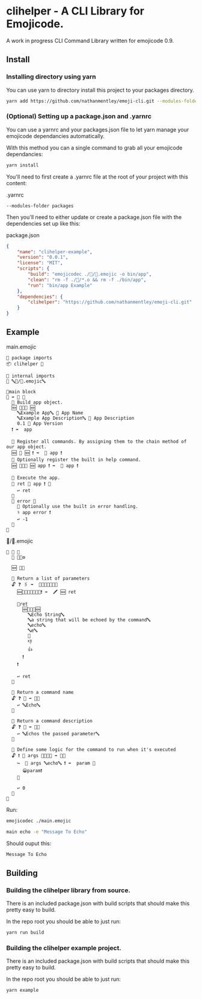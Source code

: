 # clihelper - A CLI Library for Emojicode.

A work in progress CLI Command Library written for emojicode 0.9.

## Install

### Installing directory using yarn

You can use yarn to directory install this project to your packages directory.
```bash
yarn add https://github.com/nathanmentley/emoji-cli.git --modules-folder packages
```

### (Optional) Setting up a package.json and .yarnrc

You can use a yarnrc and your packages.json file to let yarn manage your emojicode dependancies automatically.

With this method you can a single command to grab all your emojicode dependancies:

```bash
yarn install
```

You'll need to first create a .yarnrc file at the root of your project with this content:

.yarnrc
```
--modules-folder packages
```

Then you'll need to either update or create a package.json file with the dependencies set up like this:

package.json
```json
{
    "name": "clihelper-example",
    "version": "0.0.1",
    "license": "MIT",
    "scripts": {
        "build": "emojicodec ./🔧/🏁.emojic -o bin/app",
        "clean": "rm -f ./🔧/*.o && rm -f ./bin/app",
        "run": "bin/app Example"
    },
    "dependencies": {
        "clihelper": "https://github.com/nathanmentley/emoji-cli.git"
    }
}
```

## Example

main.emojic
```emojicode
💭 package imports
📦 clihelper 🐍

💭 internal imports
📜 🔤👑/🚌.emojic🔤

💭main block
🏁 ➡️ 🔢 🍇
  💭 Build app object.
  🆕 🔶🐍🚂 🆕
    🔤Example App🔤 💭 App Name
    🔤Example App Description🔤 💭 App Description
    0.1 💭 App Version
  ❗️ ➡️  app

  💭 Register all commands. By assigning them to the chain method of our app object.
  🆕 🚌 🆕 ❗️ ➡️  🔗 app ❗️
  💭 Optionally register the built in help command.
  🆕 🔶🐍🏥 🆕 app ❗️ ➡️  🔗 app ❗️

  💭 Execute the app.
  🥑 ret 🏃 app ❗️ 🍇
    ↩️ ret
  🍉
  🙅 error 🍇
    💭 Optionally use the built in error handling.
    ⚕ app error ❗️
    ↩️ -1
  🍉
🍉

```

👑/🚌.emojic
```emojicode
🐇 🚌 🍇
  🐊 🔶🐍⚙
  
  🆕 🍇🍉

  💭 Return a list of parameters
  🔓 ❓ 🖇 ➡️  🍨🐚🔶🐍📎🍆🍇
    🆕🍨🐚🔶🐍📎🍆🐸❗️ ➡️  🖍 🆕 ret
    
    🐻ret
      🆕🔶🐍📎🆕 
        🔤Echo String🔤
        🔤a string that will be echoed by the command🔤
        🔤echo🔤
        🔤e🔤
        🤷‍
        👎
        👍
      ❗️
    ❗️

    ↩️ ret
  🍉

  💭 Return a command name
  🔓 ❓ 📛 ➡️ 🔡🍇
    ↩️ 🔤Echo🔤
  🍉

  💭 Return a command description
  🔓 ❓ 💬 ➡️ 🔡🍇
    ↩️ 🔤Echos the passed parameter🔤
  🍉

  💭 Define some logic for the command to run when it's executed
  🔓 ❗️ 🏃 args 🍯🐚🔡🍆 ➡️ 🔢🍇
    ↪️  🐽 args 🔤echo🔤 ❗️ ➡️  param 🍇
      😀param❗️
    🍉

    ↩️ 0
  🍉
🍉
```

Run:
```bash
emojicodec ./main.emojic
```
```bash
main echo -e "Message To Echo"
```

Should ouput this:
```bash
Message To Echo
```

## Building

### Building the clihelper library from source.
There is an included package.json with build scripts that should make this pretty easy to build.

In the repo root you should be able to just run:
```bash
yarn run build
```

### Building the clihelper example project.
There is an included package.json with build scripts that should make this pretty easy to build.

In the repo root you should be able to just run:
```bash
yarn example
```
